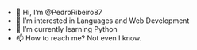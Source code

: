 - 👋 Hi, I’m @PedroRibeiro87
- 👀 I’m interested in Languages and Web Development
- 🌱 I’m currently learning Python
- 📫 How to reach me? Not even I know.

<!---
PedroRibeiro87/PedroRibeiro87 is a ✨ special ✨ repository because its `README.md` (this file) appears on your GitHub profile.
You can click the Preview link to take a look at your changes.
--->
